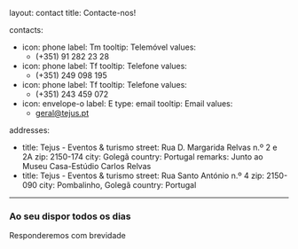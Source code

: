 layout: contact
title: Contacte-nos!

contacts:
  - icon: phone
    label: Tm
    tooltip: Telemóvel
    values:
      - (+351) 91 282 23 28
  - icon: phone
    label: Tf
    tooltip: Telefone
    values:
      - (+351) 249 098 195
  - icon: phone
    label: Tf
    tooltip: Telefone
    values:
      - (+351) 243 459 072
  - icon: envelope-o
    label: E
    type: email
    tooltip: Email
    values:
      - geral@tejus.pt

addresses:
  - title: Tejus - Eventos & turismo
    street: Rua D. Margarida Relvas n.º 2 e 2A
    zip: 2150-174
    city: Golegã
    country: Portugal
    remarks: Junto ao Museu Casa-Estúdio Carlos Relvas
  - title: Tejus - Eventos &amp; turismo
    street: Rua Santo António n.º 4
    zip: 2150-090
    city: Pombalinho, Golegã
    country: Portugal

---

### Ao seu dispor todos os dias

Responderemos com brevidade

